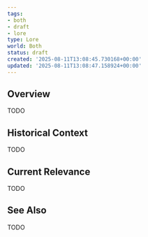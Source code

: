 ```yaml
---
tags:
- both
- draft
- lore
type: Lore
world: Both
status: draft
created: '2025-08-11T13:08:45.730168+00:00'
updated: '2025-08-11T13:08:47.158924+00:00'
---
```



## Overview

TODO
## Historical Context

TODO
## Current Relevance

TODO
## See Also

TODO
